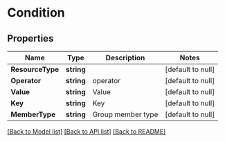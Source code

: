 # Condition

## Properties
Name | Type | Description | Notes
------------ | ------------- | ------------- | -------------
**ResourceType** | **string** |  | [default to null]
**Operator** | **string** | operator | [default to null]
**Value** | **string** | Value | [default to null]
**Key** | **string** | Key | [default to null]
**MemberType** | **string** | Group member type | [default to null]

[[Back to Model list]](../README.md#documentation-for-models) [[Back to API list]](../README.md#documentation-for-api-endpoints) [[Back to README]](../README.md)

